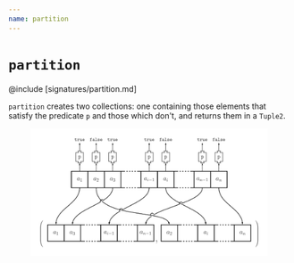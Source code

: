 ```yaml
---
name: partition
---
```


# `partition`

@include [signatures/partition.md]

`partition` creates two collections: one containing those elements that satisfy the predicate `p` and those which don't, and returns them in a `Tuple2`.

<figure class="diagram">
  <img src="images/partition.svg" alt="partition function">
  <!-- <figcaption class="diagram-desc"></figcaption> -->
</figure>
